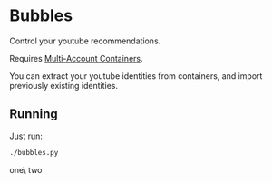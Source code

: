 # Bubbles
Control your youtube recommendations.

Requires [Multi-Account Containers](https://addons.mozilla.org/en-US/firefox/addon/multi-account-containers/).

You can extract your youtube identities from containers, and import previously existing identities.

## Running
Just run:
```bash
./bubbles.py
```

one\ two
